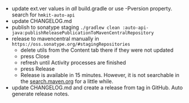 * update ext.ver values in *all* build.gradle or use -Pversion property. search for `hmkit-auto-api`
* update CHANGELOG.md
* publish to sonatype staging  `./gradlew clean :auto-api-java:publishReleasePublicationToMavenCentralRepository`
* release to mavencentral manually in `https://oss.sonatype.org/#stagingRepositories`
  * delete utils from the Content tab there if they were not updated
  * press Close
  * refresh until Activity processes are finished
  * press Release
  * Release is available in 15 minutes. However, it is not searchable in the [search.maven.org](https://search.maven.org) for a little while. 
* update CHANGELOG.md and create a release from tag in GitHub. Auto generate release notes.